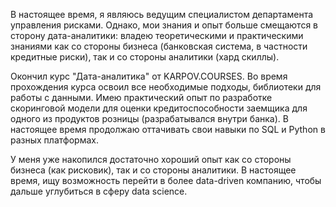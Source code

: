 В настоящее время, я являюсь ведущим специалистом департамента управления рисками. Однако, мои знания и опыт больше смещаются в сторону дата-аналитики: владею теоретическими и практическими знаниями как со стороны бизнеса (банковская система, в частности кредитные риски), так и со стороны аналитики (хард скиллы).

Окончил курс "Дата-аналитика" от KARPOV.COURSES. Во время прохождения курса освоил все необходимые подходы, библиотеки для работы с данными. Имею практический опыт по разработке скоринговой модели для оценки кредитоспособности заемщика для одного из продуктов розницы (разрабатывался внутри банка). В настоящее время продолжаю оттачивать свои навыки по SQL и Python в разных платформах. 

У меня уже накопился достаточно хороший опыт как со стороны бизнеса (как рисковик), так и со стороны аналитики. В настоящее время, ищу возможность перейти в более data-driven компанию, чтобы дальше углубиться в сферу data science.
